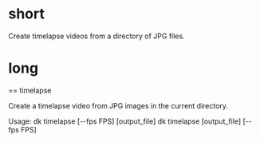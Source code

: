 # short

Create timelapse videos from a directory of JPG files.

# long

== timelapse

Create a timelapse video from JPG images in the current directory.

Usage:
    dk timelapse [--fps FPS] [output_file]
    dk timelapse [output_file] [--fps FPS]
